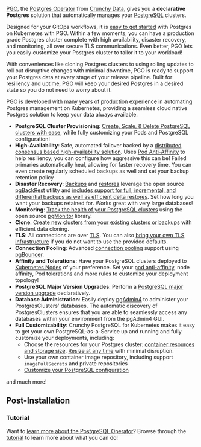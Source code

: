 [PGO](https://github.com/CrunchyData/postgres-operator), the
[Postgres Operator](https://github.com/CrunchyData/postgres-operator) from
[Crunchy Data](https://www.crunchydata.com), gives you a **declarative Postgres** solution that
automatically manages your [PostgreSQL](https://www.postgresql.org) clusters.

Designed for your GitOps workflows, it is [easy to get started](https://access.crunchydata.com/documentation/postgres-operator/v5/quickstart/)
with Postgres on Kubernetes with PGO. Within a few moments, you can have a production grade Postgres
cluster complete with high availability, disaster recovery, and monitoring, all over secure TLS communications.
Even better, PGO lets you easily customize your Postgres cluster to tailor it to your workload!

With conveniences like cloning Postgres clusters to using rolling updates to roll out disruptive
changes with minimal downtime, PGO is ready to support your Postgres data at every stage of your
release pipeline. Built for resiliency and uptime, PGO will keep your desired Postgres in a desired
state so you do not need to worry about it.

PGO is developed with many years of production experience in automating Postgres management on
Kubernetes, providing a seamless cloud native Postgres solution to keep your data always available.

- **PostgreSQL Cluster Provisioning**: [Create, Scale, & Delete PostgreSQL clusters with ease][provisioning],
  while fully customizing your Pods and PostgreSQL configuration!
- **High-Availability**: Safe, automated failover backed by a [distributed consensus based high-availability solution][high-availability].
  Uses [Pod Anti-Affinity][k8s-anti-affinity] to help resiliency; you can configure how aggressive this can be!
  Failed primaries automatically heal, allowing for faster recovery time. You can even create regularly scheduled
  backups as well and set your backup retention policy
- **Disaster Recovery**: [Backups][backups] and [restores][disaster-recovery] leverage the open source [pgBackRest][] utility and
  [includes support for full, incremental, and differential backups as well as efficient delta restores][backups].
  Set how long you want your backups retained for. Works great with very large databases!
- **Monitoring**: [Track the health of your PostgreSQL clusters][monitoring] using the open source [pgMonitor][] library.
- **Clone**: [Create new clusters from your existing clusters or backups][clone] with efficient data cloning.
- **TLS**: All connections are over [TLS][tls]. You can also [bring your own TLS infrastructure][tls] if you do not want to use the provided defaults.
- **Connection Pooling**: Advanced [connection pooling][pool] support using [pgBouncer][].
- **Affinity and Tolerations**: Have your PostgreSQL clusters deployed to [Kubernetes Nodes][k8s-nodes] of your preference.
  Set your [pod anti-affinity][k8s-anti-affinity], node affinity, Pod tolerations and more rules to customize your deployment topology!
- **PostgreSQL Major Version Upgrades**: Perform a [PostgreSQL major version upgrade][major-version-upgrade] declaratively.
- **Database Administration**: Easily deploy [pgAdmin4][pgadmin] to administer your PostgresClusters' databases.
  The automatic discovery of PostgresClusters ensures that you are able to seamlessly access any databases within your environment from the pgAdmin4 GUI.
- **Full Customizability**: Crunchy PostgreSQL for Kubernetes makes it easy to get your own PostgreSQL-as-a-Service up and running
  and fully customize your deployments, including:
    - Choose the resources for your Postgres cluster: [container resources and storage size][resize-cluster]. [Resize at any time][resize-cluster] with minimal disruption.
    - Use your own container image repository, including support `imagePullSecrets` and private repositories
    - [Customize your PostgreSQL configuration][customize-cluster]

and much more!

[backups]: https://access.crunchydata.com/documentation/postgres-operator/v5/tutorial/backups/
[clone]: https://access.crunchydata.com/documentation/postgres-operator/v5/tutorial/disaster-recovery/#clone-a-postgres-cluster
[customize-cluster]: https://access.crunchydata.com/documentation/postgres-operator/v5/tutorial/customize-cluster/
[disaster-recovery]: https://access.crunchydata.com/documentation/postgres-operator/v5/tutorial/disaster-recovery/
[high-availability]: https://access.crunchydata.com/documentation/postgres-operator/v5/tutorial/high-availability/
[major-version-upgrade]: https://access.crunchydata.com/documentation/postgres-operator/v5/guides/major-postgres-version-upgrade/
[monitoring]: https://access.crunchydata.com/documentation/postgres-operator/v5/tutorial/monitoring/
[pool]: https://access.crunchydata.com/documentation/postgres-operator/v5/tutorial/connection-pooling/
[provisioning]: https://access.crunchydata.com/documentation/postgres-operator/v5/tutorial/create-cluster/
[resize-cluster]: https://access.crunchydata.com/documentation/postgres-operator/v5/tutorial/resize-cluster/
[tls]: https://access.crunchydata.com/documentation/postgres-operator/v5/tutorial/customize-cluster/#customize-tls

[k8s-anti-affinity]: https://kubernetes.io/docs/concepts/configuration/assign-pod-node/#inter-pod-affinity-and-anti-affinity
[k8s-nodes]: https://kubernetes.io/docs/concepts/architecture/nodes/

[pgAdmin]: https://www.pgadmin.org/
[pgBackRest]: https://www.pgbackrest.org
[pgBouncer]: https://access.crunchydata.com/documentation/postgres-operator/v5/tutorial/connection-pooling/
[pgMonitor]: https://github.com/CrunchyData/pgmonitor


## Post-Installation

### Tutorial

Want to [learn more about the PostgreSQL Operator][tutorial]? Browse through the [tutorial][] to learn more about what you can do!

[tutorial]: https://access.crunchydata.com/documentation/postgres-operator/v5/tutorial

